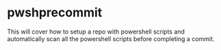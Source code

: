 # pwshprecommit
This will cover how to setup a repo with powershell scripts and automatically scan all the powershell scripts before completing a commit.
